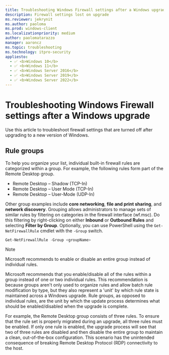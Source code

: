 ```yaml
---
title: Troubleshooting Windows Firewall settings after a Windows upgrade
description: Firewall settings lost on upgrade
ms.reviewer: jekrynit
ms.author: paoloma
ms.prod: windows-client
ms.localizationpriority: medium
author: paolomatarazzo
manager: aaroncz
ms.topic: troubleshooting
ms.technology: itpro-security
appliesto: 
  - ✅ <b>Windows 10</b>
  - ✅ <b>Windows 11</b>
  - ✅ <b>Windows Server 2016</b>
  - ✅ <b>Windows Server 2019</b>
  - ✅ <b>Windows Server 2022</b>
---
```


# Troubleshooting Windows Firewall settings after a Windows upgrade

Use this article to troubleshoot firewall settings that are turned off after upgrading to a new version of Windows.

## Rule groups

To help you organize your list, individual built-in firewall rules are categorized within a group. For example, the following rules form part of the Remote Desktop group.

- Remote Desktop – Shadow (TCP-In)
- Remote Desktop – User Mode (TCP-In)
- Remote Desktop – User-Mode (UDP-In)

Other group examples include **core networking**, **file and print sharing**, and **network discovery**. Grouping allows administrators to manage sets of similar rules by filtering on categories in the firewall interface (wf.msc). Do this filtering by right-clicking on either **Inbound** or **Outbound Rules** and selecting **Filter by Group**. Optionally, you can use PowerShell using the `Get-NetFirewallRule` cmdlet with the `-Group` switch.

```Powershell
Get-NetFirewallRule -Group <groupName>
```

> [!NOTE] 
> Microsoft recommends to enable or disable an entire group instead of individual rules.

Microsoft recommends that you enable/disable all of the rules within a group instead of one or two individual rules. This recommendation is because groups aren't only used to organize rules and allow batch rule modification by type, but they also represent a 'unit' by which rule state is maintained across a Windows upgrade. Rule groups, as opposed to individual rules, are the unit by which the update process determines what should be enabled/disabled when the upgrade is complete.

For example, the Remote Desktop group consists of three rules. To ensure that the rule set is properly migrated during an upgrade, all three rules must be enabled. If only one rule is enabled, the upgrade process will see that two of three rules are disabled and then disable the entire group to maintain a clean, out-of-the-box configuration. This scenario has the unintended consequence of breaking Remote Desktop Protocol (RDP) connectivity to the host.
